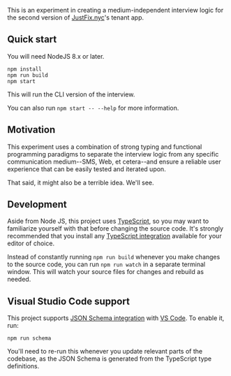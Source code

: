 This is an experiment in creating a medium-independent interview
logic for the second version of [JustFix.nyc][]'s tenant app.

## Quick start

You will need NodeJS 8.x or later.

```
npm install
npm run build
npm start
```

This will run the CLI version of the interview.

You can also run `npm start -- --help` for more information.

## Motivation

This experiment uses a combination of strong typing and
functional programming paradigms to separate the interview
logic from any specific communication medium--SMS, Web,
et cetera--and ensure a reliable user experience that can be easily
tested and iterated upon.

That said, it might also be a terrible idea. We'll see.

## Development

Aside from Node JS, this project uses [TypeScript][], so
you may want to familiarize yourself with that before
changing the source code. It's strongly recommended that
you install any [TypeScript integration][] available for
your editor of choice.

Instead of constantly running `npm run build` whenever you
make changes to the source code, you can run `npm run watch` in
a separate terminal window. This will watch your source files
for changes and rebuild as needed.

## Visual Studio Code support

This project supports [JSON Schema integration][] with [VS Code][].
To enable it, run:

```
npm run schema
```

You'll need to re-run this whenever you update relevant parts of the
codebase, as the JSON Schema is generated from the TypeScript type
definitions.

[JustFix.nyc]: https://www.justfix.nyc/
[TypeScript]: https://www.typescriptlang.org/
[Typescript integration]: https://github.com/Microsoft/TypeScript/wiki/TypeScript-Editor-Support
[JSON Schema integration]: https://code.visualstudio.com/docs/languages/json#_json-schemas-settings
[VS Code]: https://code.visualstudio.com/
